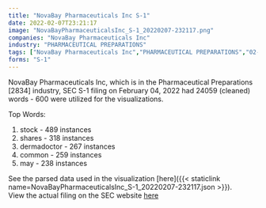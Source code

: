 ```yaml
---
title: "NovaBay Pharmaceuticals Inc S-1"
date: 2022-02-07T23:21:17
image: "NovaBayPharmaceuticalsInc_S-1_20220207-232117.png"
companies: "NovaBay Pharmaceuticals Inc"
industry: "PHARMACEUTICAL PREPARATIONS"
tags: ["NovaBay Pharmaceuticals Inc","PHARMACEUTICAL PREPARATIONS","02-04-2022","S-1"]
forms: "S-1"
---
```

NovaBay Pharmaceuticals Inc, which is in the Pharmaceutical Preparations [2834] industry, SEC S-1 filing on February 04, 2022 had 24059 (cleaned) words - 600 were utilized for the visualizations.

Top Words:
1. stock - 489 instances
2. shares - 318 instances
3. dermadoctor - 267 instances
4. common - 259 instances
5. may - 238 instances


See the parsed data used in the visualization [here]({{< staticlink name=NovaBayPharmaceuticalsInc_S-1_20220207-232117.json >}}).  
View the actual filing on the SEC website [here](https://www.sec.gov/Archives/edgar/data/1389545/0001437749-22-002525.txt)